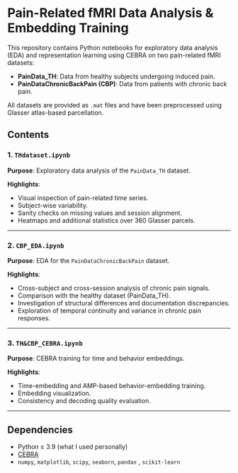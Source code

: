 # Pain-Related fMRI Data Analysis & Embedding Training

This repository contains Python notebooks for exploratory data analysis (EDA) and representation learning using CEBRA on two pain-related fMRI datasets:

- **PainData_TH**: Data from healthy subjects undergoing induced pain.
- **PainDataChronicBackPain (CBP)**: Data from patients with chronic back pain.

All datasets are provided as `.mat` files and have been preprocessed using Glasser atlas-based parcellation.

## Contents

### 1. `THdataset.ipynb`
**Purpose**: Exploratory data analysis of the `PainData_TH` dataset.

**Highlights**:
- Visual inspection of pain-related time series.
- Subject-wise variability.
- Sanity checks on missing values and session alignment.
- Heatmaps and additional statistics over 360 Glasser parcels.

---

### 2. `CBP_EDA.ipynb`
**Purpose**: EDA for the `PainDataChronicBackPain` dataset.

**Highlights**:
- Cross-subject and cross-session analysis of chronic pain signals.
- Comparison with the healthy dataset (PainData_TH).
- Investigation of structural differences and documentation discrepancies.
- Exploration of temporal continuity and variance in chronic pain responses.

---

### 3. `TH&CBP_CEBRA.ipynb`
**Purpose**: CEBRA training for time and behavior embeddings.

**Highlights**:
- Time-embedding and AMP-based behavior-embedding training.
- Embedding visualization.
- Consistency and decoding quality evaluation.

---

## Dependencies

- Python ≥ 3.9  (what I used personally)
- [CEBRA](https://github.com/AdaptiveMotorControlLab/cebra)  
- `numpy`, `matplotlib`, `scipy`, `seaborn`, `pandas` , `scikit-learn`

